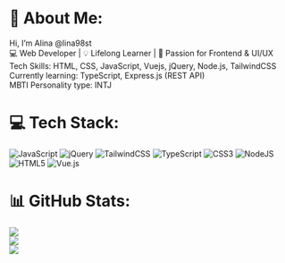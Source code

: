 # 💫 About Me:
Hi, I’m Alina @lina98st<br> 💻 Web Developer | 💡 Lifelong Learner | 🚀 Passion for Frontend & UI/UX<br>Tech Skills: HTML, CSS, JavaScript, Vuejs, jQuery, Node.js, TailwindCSS<br>Currently learning: TypeScript, Express.js (REST API)<br>MBTI Personality type: INTJ


# 💻 Tech Stack:
![JavaScript](https://img.shields.io/badge/javascript-%23323330.svg?style=flat&logo=javascript&logoColor=%23F7DF1E) ![jQuery](https://img.shields.io/badge/jquery-%230769AD.svg?style=flat&logo=jquery&logoColor=white) ![TailwindCSS](https://img.shields.io/badge/tailwindcss-%2338B2AC.svg?style=flat&logo=tailwind-css&logoColor=white) ![TypeScript](https://img.shields.io/badge/typescript-%23007ACC.svg?style=flat&logo=typescript&logoColor=white) ![CSS3](https://img.shields.io/badge/css3-%231572B6.svg?style=flat&logo=css3&logoColor=white) ![NodeJS](https://img.shields.io/badge/node.js-6DA55F?style=flat&logo=node.js&logoColor=white) ![HTML5](https://img.shields.io/badge/html5-%23E34F26.svg?style=flat&logo=html5&logoColor=white) ![Vue.js](https://img.shields.io/badge/vue.js-%2335495e.svg?style=flat&logo=vuedotjs&logoColor=%234FC08D)
# 📊 GitHub Stats:
![](https://github-readme-stats.vercel.app/api?username=lina98st&theme=calm_pink&hide_border=false&include_all_commits=true&count_private=true)<br/>
![](https://nirzak-streak-stats.vercel.app/?user=lina98st&theme=calm_pink&hide_border=false)<br/>
![](https://github-readme-stats.vercel.app/api/top-langs/?username=lina98st&theme=calm_pink&hide_border=false&include_all_commits=true&count_private=true&layout=compact)

<!-- Proudly created with GPRM ( https://gprm.itsvg.in ) -->
